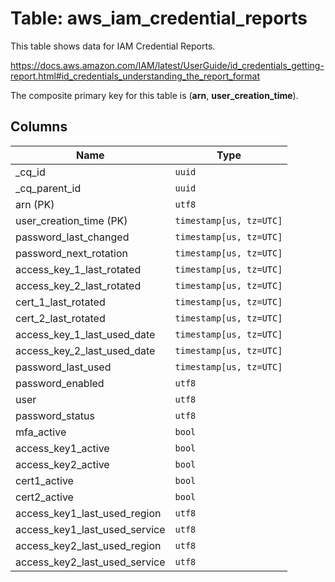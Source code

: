 # Table: aws_iam_credential_reports

This table shows data for IAM Credential Reports.

https://docs.aws.amazon.com/IAM/latest/UserGuide/id_credentials_getting-report.html#id_credentials_understanding_the_report_format

The composite primary key for this table is (**arn**, **user_creation_time**).

## Columns

| Name          | Type          |
| ------------- | ------------- |
|_cq_id|`uuid`|
|_cq_parent_id|`uuid`|
|arn (PK)|`utf8`|
|user_creation_time (PK)|`timestamp[us, tz=UTC]`|
|password_last_changed|`timestamp[us, tz=UTC]`|
|password_next_rotation|`timestamp[us, tz=UTC]`|
|access_key_1_last_rotated|`timestamp[us, tz=UTC]`|
|access_key_2_last_rotated|`timestamp[us, tz=UTC]`|
|cert_1_last_rotated|`timestamp[us, tz=UTC]`|
|cert_2_last_rotated|`timestamp[us, tz=UTC]`|
|access_key_1_last_used_date|`timestamp[us, tz=UTC]`|
|access_key_2_last_used_date|`timestamp[us, tz=UTC]`|
|password_last_used|`timestamp[us, tz=UTC]`|
|password_enabled|`utf8`|
|user|`utf8`|
|password_status|`utf8`|
|mfa_active|`bool`|
|access_key1_active|`bool`|
|access_key2_active|`bool`|
|cert1_active|`bool`|
|cert2_active|`bool`|
|access_key1_last_used_region|`utf8`|
|access_key1_last_used_service|`utf8`|
|access_key2_last_used_region|`utf8`|
|access_key2_last_used_service|`utf8`|